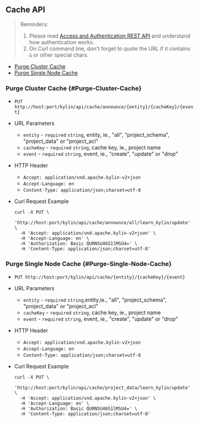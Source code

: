 ## Cache API

> Reminders:
>
> 1. Please read [Access and Authentication REST API](authentication.en.md) and understand how authentication works.
> 2. On Curl command line, don't forget to quote the URL if it contains `&` or other special chars.



* [Purge Cluster Cache](#Purge-Cluster-Cache)
* [Purge Single Node Cache](#Purge-Single-Node-Cache)



### Purge Cluster Cache {#Purge-Cluster-Cache}

- `PUT http://host:port/kylin/api/cache/announce/{entity}/{cacheKey}/{event}`


- URL Parameters
  - `entity` - `required` `string`, entity, ie., "all", "project_schema", "project_data" or "project_acl" 
  - `cacheKey` - `required` `string`, cache key, ie., project name
  - `event` - `required` `string`, event, ie., "create", "update" or "drop"


- HTTP Header
  - `Accept: application/vnd.apache.kylin-v2+json`
  - `Accept-Language: en`
  - `Content-Type: application/json;charset=utf-8`


- Curl Request Example

  ```shell
  curl -X PUT \
    'http://host:port/kylin/api/cache/announce/all/learn_kylin/update' \
    -H 'Accept: application/vnd.apache.kylin-v2+json' \
    -H 'Accept-Language: en' \
    -H 'Authorization: Basic QURNSU46S1lMSU4=' \
    -H 'Content-Type: application/json;charset=utf-8'
  ```



### Purge Single Node Cache {#Purge-Single-Node-Cache}

- `PUT http://host:port/kylin/api/cache/{entity}/{cacheKey}/{event}`

- URL Parameters
  - `entity` - `required` `string`,entity,ie., "all", "project_schema", "project_data" or "project_acl" 
  - `cacheKey` - `required` `string`, cache key, ie., project name
  - `event` - `required` `string`, event, ie., "create", "update" or "drop"

- HTTP Header
  - `Accept: application/vnd.apache.kylin-v2+json`
  - `Accept-Language: en`
  - `Content-Type: application/json;charset=utf-8`

- Curl Request Example

  ```shell
  curl -X PUT \
    'http://host:port/kylin/api/cache/project_data/learn_kylin/update' \
    -H 'Accept: application/vnd.apache.kylin-v2+json' \
    -H 'Accept-Language: en' \
    -H 'Authorization: Basic QURNSU46S1lMSU4=' \
    -H 'Content-Type: application/json;charset=utf-8'
  ```
